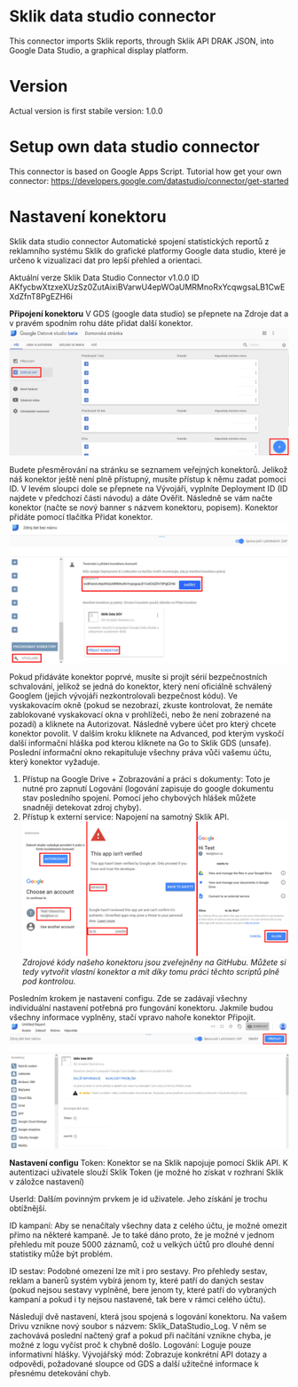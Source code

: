 # Sklik data studio connector
This connector imports Sklik reports, through Sklik API DRAK JSON, into Google Data Studio, a graphical display platform. 

# Version
Actual version is first stabile version: 1.0.0 

# Setup own data studio connector
This connector is based on Google Apps Script. 
Tutorial how get your own connector: https://developers.google.com/datastudio/connector/get-started

# Nastavení konektoru
Sklik data studio connector
Automatické spojení statistických reportů z reklamního systému Sklik do grafické platformy Google data studio, které je určeno k vizualizaci dat pro lepší přehled a orientaci. 

Aktuální verze
Sklik Data Studio Connector v1.0.0 ID
AKfycbwXtzxeXUzSz0ZutAixiBVarwU4epWOaUMRMnoRxYcqwgsaLB1CwEXdZfnT8PgEZH6i

**Připojení konektoru**
V GDS (google data studio) se přepnete na Zdroje dat a v pravém spodním rohu dáte přidat další konektor. 
![](https://github.com/ChocoTUx/readmetester/blob/master/doc/01.JPG)

Budete přesměrování na stránku se seznamem veřejných konektorů. Jelikož náš konektor ještě není plně přístupný, musíte přístup k němu zadat pomoci ID. V levém sloupci dole se přepnete na Vývojáři, vyplníte Deployment ID (ID najdete v předchozí části návodu) a dáte Ověřit.
Následně se vám načte konektor (načte se nový banner s názvem konektoru, popisem). Konektor přidáte pomocí tlačítka Přidat konektor.
![](https://github.com/ChocoTUx/readmetester/blob/master/doc/02.JPG)

Pokud přidáváte konektor poprvé, musíte si projít sérií bezpečnostních schvalování, jelikož se jedná do konektor, který není oficiálně schválený Googlem (jejich vývojáři nezkontrolovali bezpečnost kódu).
Ve vyskakovacím okně (pokud se nezobrazí, zkuste kontrolovat, že nemáte zablokované vyskakovací okna v prohlížeči, nebo že není zobrazené na pozadí) a kliknete na Autorizovat. Následně vybere účet pro který chcete konektor povolit. V dalším kroku kliknete na Advanced, pod kterým vyskočí další informační hláška pod kterou kliknete na Go to Sklik GDS (unsafe). Poslední informační okno rekapituluje všechny práva vůči vašemu účtu, který konektor vyžaduje. 
1. Přístup na Google Drive + Zobrazování a práci s dokumenty: Toto je nutné pro zapnutí Logování (logování zapisuje do google dokumentu stav posledního spojení. Pomocí jeho chybových hlášek můžete snadněji detekovat zdroj chyby). 
2. Přístup k externí service: Napojení na samotný Sklik API.
![](https://github.com/ChocoTUx/readmetester/blob/master/doc/03.JPG)
*Zdrojové kódy našeho konektoru jsou zveřejněny na GitHubu. Můžete si tedy vytvořit vlastní konektor a mít díky tomu práci těchto scriptů plně pod kontrolou.*

Posledním krokem je nastavení configu. Zde se zadávají všechny individuální nastavení potřebná pro fungování konektoru. Jakmile budou všechny informace vyplněny, stačí vpravo nahoře konektor Připojit.
![](https://github.com/ChocoTUx/readmetester/blob/master/doc/04.JPG)

**Nastavení configu**
Token: Konektor se na Sklik napojuje pomocí Sklik API. K autentizaci uživatele slouží Sklik Token (je možné ho získat v rozhraní Sklik v záložce nastavení)

UserId: Dalším povinným prvkem je id uživatele. Jeho získání je trochu obtížnější. 

ID kampaní: Aby se nenačítaly všechny data z celého účtu, je možné omezit přímo na některé kampaně. Je to také dáno proto, že je možné v jednom přehledu mít pouze 5000 záznamů, což u velkých účtů pro dlouhé denní statistiky může být problém. 

ID sestav: Podobné omezení lze mít i pro sestavy. Pro přehledy sestav, reklam a banerů systém vybírá jenom ty, které patří do daných sestav (pokud nejsou sestavy vyplněné, bere jenom ty, které patří do vybraných kampaní a pokud i ty nejsou nastavené, tak bere v rámci celého účtu). 

Následují dvě nastavení, která jsou spojená s logování konektoru. Na vašem Drivu vznikne nový soubor s názvem: Sklik_DataStudio_Log. V něm se zachovává poslední načtený graf a pokud při načítání vznikne chyba, je možné z logu vyčíst proč k chybně došlo. 
Logování: Loguje pouze informativní hlášky. 
Vývojářský mód: Zobrazuje konkrétní API dotazy a odpovědi, požadované sloupce od GDS a další užitečné informace k přesnému detekování chyb. 
